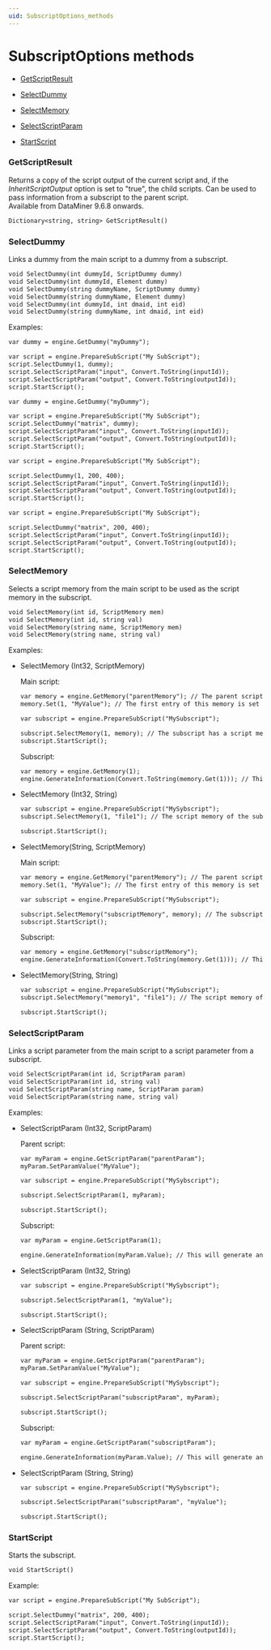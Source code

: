 ```yaml
---
uid: SubscriptOptions_methods
---
```


# SubscriptOptions methods

- [GetScriptResult](#getscriptresult)

- [SelectDummy](#selectdummy)

- [SelectMemory](#selectmemory)

- [SelectScriptParam](#selectscriptparam)

- [StartScript](#startscript)

### GetScriptResult

Returns a copy of the script output of the current script and, if the *InheritScriptOutput* option is set to "true", the child scripts. Can be used to pass information from a subscript to the parent script. <br>Available from DataMiner 9.6.8 onwards.

```txt
Dictionary<string, string> GetScriptResult()
```

### SelectDummy

Links a dummy from the main script to a dummy from a subscript.

```txt
void SelectDummy(int dummyId, ScriptDummy dummy)
void SelectDummy(int dummyId, Element dummy)
void SelectDummy(string dummyName, ScriptDummy dummy)
void SelectDummy(string dummyName, Element dummy)
void SelectDummy(int dummyId, int dmaid, int eid)
void SelectDummy(string dummyName, int dmaid, int eid)
```

Examples:

```txt
var dummy = engine.GetDummy("myDummy");

var script = engine.PrepareSubScript("My SubScript");
script.SelectDummy(1, dummy);
script.SelectScriptParam("input", Convert.ToString(inputId));
script.SelectScriptParam("output", Convert.ToString(outputId));
script.StartScript();
```

```txt
var dummy = engine.GetDummy("myDummy");

var script = engine.PrepareSubScript("My SubScript");
script.SelectDummy("matrix", dummy);
script.SelectScriptParam("input", Convert.ToString(inputId));
script.SelectScriptParam("output", Convert.ToString(outputId));
script.StartScript();
```

```txt
var script = engine.PrepareSubScript("My SubScript");

script.SelectDummy(1, 200, 400);
script.SelectScriptParam("input", Convert.ToString(inputId));
script.SelectScriptParam("output", Convert.ToString(outputId));
script.StartScript();
```

```txt
var script = engine.PrepareSubScript("My SubScript");

script.SelectDummy("matrix", 200, 400);
script.SelectScriptParam("input", Convert.ToString(inputId));
script.SelectScriptParam("output", Convert.ToString(outputId));
script.StartScript();
```

### SelectMemory

Selects a script memory from the main script to be used as the script memory in the subscript.

```txt
void SelectMemory(int id, ScriptMemory mem)
void SelectMemory(int id, string val)
void SelectMemory(string name, ScriptMemory mem)
void SelectMemory(string name, string val)
```

Examples:

- SelectMemory (Int32, ScriptMemory)

    Main script:

    ```txt
    var memory = engine.GetMemory("parentMemory"); // The parent script has a script memory with name "parentMemory".
    memory.Set(1, "MyValue"); // The first entry of this memory is set to the value "MyValue".

    var subscript = engine.PrepareSubScript("MySubscript");

    subscript.SelectMemory(1, memory); // The subscript has a script memory with ID 1 and this memory will be linked to the parent memory.
    subscript.StartScript();
    ```

    Subscript:

    ```txt
    var memory = engine.GetMemory(1);
    engine.GenerateInformation(Convert.ToString(memory.Get(1))); // This will generate an information event with value: "MyValue".
    ```

- SelectMemory (Int32, String)

    ```txt
    var subscript = engine.PrepareSubScript("MySybscript");
    subscript.SelectMemory(1, "file1"); // The script memory of the subscript with ID 1 will be linked to the physical memory file with name "file1".

    subscript.StartScript();
    ```

- SelectMemory(String, ScriptMemory)

    Main script:

    ```txt
    var memory = engine.GetMemory("parentMemory"); // The parent script has a script memory with name "parentMemory".
    memory.Set(1, "MyValue"); // The first entry of this memory is set to the value "MyValue".

    var subscript = engine.PrepareSubScript("MySubscript");

    subscript.SelectMemory("subscriptMemory", memory); // The subscript has a script memory with name "subscriptMemory" and this memory will be linked to the parent memory.
    subscript.StartScript();
    ```

    Subscript:

    ```txt
    var memory = engine.GetMemory("subscriptMemory");
    engine.GenerateInformation(Convert.ToString(memory.Get(1))); // This will generate an information event with value: "MyValue".
    ```

- SelectMemory(String, String)

    ```txt
    var subscript = engine.PrepareSubScript("MySubscript");
    subscript.SelectMemory("memory1", "file1"); // The script memory of the subscript with name "memory1" will be linked to the physical memory file with name "file1".

    subscript.StartScript();
    ```

### SelectScriptParam

Links a script parameter from the main script to a script parameter from a subscript.

```txt
void SelectScriptParam(int id, ScriptParam param)
void SelectScriptParam(int id, string val)
void SelectScriptParam(string name, ScriptParam param)
void SelectScriptParam(string name, string val)
```

Examples:

- SelectScriptParam (Int32, ScriptParam)

    Parent script:

    ```txt
    var myParam = engine.GetScriptParam("parentParam");
    myParam.SetParamValue("MyValue");

    var subscript = engine.PrepareSubScript("MySybscript");

    subscript.SelectScriptParam(1, myParam);

    subscript.StartScript();
    ```

    Subscript:

    ```txt
    var myParam = engine.GetScriptParam(1);

    engine.GenerateInformation(myParam.Value); // This will generate an information event with value "MyValue".
    ```

- SelectScriptParam (Int32, String)

    ```txt
    var subscript = engine.PrepareSubScript("MySybscript");

    subscript.SelectScriptParam(1, "myValue");

    subscript.StartScript();
    ```

- SelectScriptParam (String, ScriptParam)

    Parent script:

    ```txt
    var myParam = engine.GetScriptParam("parentParam");
    myParam.SetParamValue("MyValue");

    var subscript = engine.PrepareSubScript("MySybscript");

    subscript.SelectScriptParam("subscriptParam", myParam);

    subscript.StartScript();
    ```

    Subscript:

    ```txt
    var myParam = engine.GetScriptParam("subscriptParam");

    engine.GenerateInformation(myParam.Value); // This will generate an information event with value "MyValue".
    ```

- SelectScriptParam (String, String)

    ```txt
    var subscript = engine.PrepareSubScript("MySybscript");

    subscript.SelectScriptParam("subscriptParam", "myValue");

    subscript.StartScript();
    ```

### StartScript

Starts the subscript.

```txt
void StartScript()
```

Example:

```txt
var script = engine.PrepareSubScript("My SubScript");

script.SelectDummy("matrix", 200, 400);
script.SelectScriptParam("input", Convert.ToString(inputId));
script.SelectScriptParam("output", Convert.ToString(outputId));
script.StartScript();
```
